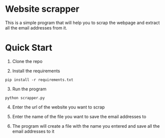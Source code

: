 # Website scrapper

This is a simple program that will help you to scrap the webpage and extract all the email addresses from it.

# Quick Start

1. Clone the repo

2. Install the requirements
```
pip install -r requirements.txt
```

3. Run the program
```
python scrapper.py
```

4. Enter the url of the website you want to scrap

5. Enter the name of the file you want to save the email addresses to

6. The program will create a file with the name you entered and save all the email addresses to it